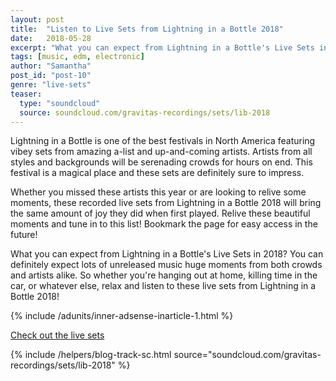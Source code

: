 ```yaml
---
layout: post
title:  "Listen to Live Sets from Lightning in a Bottle 2018"
date:   2018-05-28
excerpt: "What you can expect from Lightning in a Bottle's Live Sets in 2018? You can definitely expect lots of unreleased music huge moments from both crowds and artists alike."
tags: [music, edm, electronic]
author: "Samantha"
post_id: "post-10"
genre: "live-sets"
teaser:
  type: "soundcloud"
  source: soundcloud.com/gravitas-recordings/sets/lib-2018
---
```

Lightning in a Bottle is one of the best festivals in North America featuring vibey sets from amazing a-list and up-and-coming artists. Artists from all styles and backgrounds will be serenading crowds for hours on end. This festival is a magical place and these sets are definitely sure to impress.

Whether you missed these artists this year or are looking to relive some moments, these recorded live sets from Lightning in a Bottle 2018 will bring the same amount of joy they did when first played. Relive these beautiful moments and tune in to this list! Bookmark the page for easy access in the future!

What you can expect from Lightning in a Bottle's Live Sets in 2018?
You can definitely expect lots of unreleased music huge moments from both crowds and artists alike. So whether you're hanging out at home, killing time in the car, or whatever else, relax and listen to these live sets from Lightning in a Bottle 2018!

{% include /adunits/inner-adsense-inarticle-1.html %}

[Check out the live sets](https://www.1001tracklists.com/source/gp7yrv/lightning-in-a-bottle-festival/index.html)

{% include /helpers/blog-track-sc.html source="soundcloud.com/gravitas-recordings/sets/lib-2018" %}
